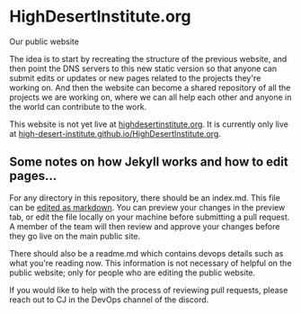 # HighDesertInstitute.org
Our public website


The idea is to start by recreating the structure of the previous website, and then point the DNS servers to this new static version so that anyone can submit edits or updates or new pages related to the projects they're working on. And then the website can become a shared repository of all the projects we are working on, where we can all help each other and anyone in the world can contribute to the work.

This website is not yet live at [highdesertinstitute.org](https://highdesertinstitute.org). It is currently only live at [high-desert-institute.github.io/HighDesertInstitute.org](https://high-desert-institute.github.io/HighDesertInstitute.org/).


## Some notes on how Jekyll works and how to edit pages...

For any directory in this repository, there should be an index.md. This file can be [edited as markdown](https://docs.github.com/en/get-started/writing-on-github/getting-started-with-writing-and-formatting-on-github/basic-writing-and-formatting-syntax). You can preview your changes in the preview tab, or edit the file locally on your machine before submitting a pull request. A member of the team will then review and approve your changes before they go live on the main public site.

There should also be a readme.md which contains devops details such as what you're reading now. This information is not necessary of helpful on the public website; only for people who are editing the public website.

If you would like to help with the process of reviewing pull requests, please reach out to CJ in the DevOps channel of the discord.
